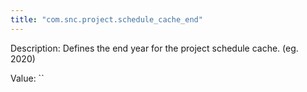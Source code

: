 ```yaml
---
title: "com.snc.project.schedule_cache_end"
---
```


Description: Defines the end year for the project schedule cache. (eg. 2020)

Value: ``